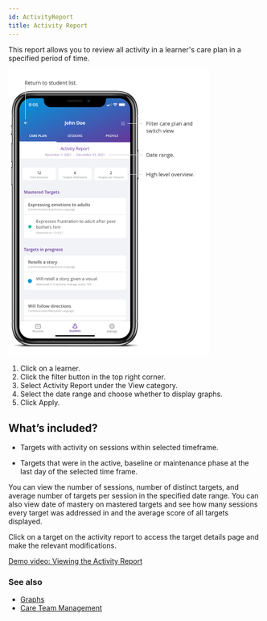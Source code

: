 ```yaml
---
id: ActivityReport
title: Activity Report
---
```

This report allows you to review all activity in a learner's care plan in a specified period of time. 

<img src="/img/ActivityReport.png" width="400" />

1. Click on a learner. 
2. Click the filter button in the top right corner. 
3. Select Activity Report under the View category. 
4. Select the date range and choose whether to display graphs. 
5. Click Apply. 

## What’s included? 

- Targets with activity on sessions within selected timeframe.  

- Targets that were in the active, baseline or maintenance phase at the last day of the selected time frame.  

You can view the number of sessions, number of distinct targets, and average number of targets per session in the specified date range. You can also view date of mastery on mastered targets and see how many sessions every target was addressed in and the average score of all targets displayed.

Click on a target on the activity report to access the target details page and make the relevant modifications.

[Demo video: Viewing the Activity Report](https://youtu.be/MltVclMUltI "Title")

### See also
- [Graphs](CarePlan/Graphs.md)
- [Care Team Management](Reports/CareTeamManagement.md)